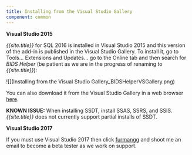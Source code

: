 ```yaml
---
title: Installing from the Visual Studio Gallery
component: common
---
```


**Visual Studio 2015**

*{{site.title}}* for SQL 2016 is installed in Visual Studio 2015 and this version of the add-in is published in the Visual Studio Gallery. To install it, go to Tools... Extensions and Updates... go to the Online tab and then search for *BIDS Helper* (be patient as we are in the progress of renaming to *{{site.title}}*):

![](Installing from the Visual Studio Gallery_BIDSHelperVSGallery.png)

You can also download it from the Visual Studio Gallery in a web browser [here](https://marketplace.visualstudio.com/vsgallery/e8c17a53-f117-426d-9e92-407115777d6e).

**KNOWN ISSUE:** When installing SSDT, install SSAS, SSRS, and SSIS. *{{site.title}}* does not currently support partial installs of SSDT.


**Visual Studio 2017**

If you must use Visual Studio 2017 then click [furmangg](https://www.codeplex.com/site/users/view/furmangg) and shoot me an email to become a beta tester as we work on support.